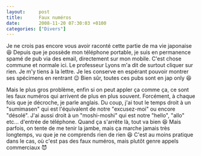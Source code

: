 ```yaml
---
layout:     post
title:      Faux numéros
date:       2008-11-20 07:30:03 +0100
categories: ["Divers"]
---
```


Je ne crois pas encore vous avoir raconté cette partie de ma vie japonaise :laughing: Depuis que je possède mon
téléphone portable, je suis en permanence spamé de pub via des email, directement sur mon mobile. C'est chose
commune et normale ici. Le professeur Lyons m'a dit de surtout cliquer sur rien. Je m'y tiens à la lettre. Je les
conserve en espérant pouvoir montrer ses spécimens en rentrant :wink: Bien sûr, toutes ces pubs sont en jap only
:laughing:

Mais le plus gros problème, enfin si on peut appler ça comme ça, ce sont les faux numéros qui arrivent de plus en
plus souvent. Forcément, à chaque fois que je décroche, je parle anglais. Du coup, j'ai tout le temps droit à un
"sumimasen" qui est l'équivalent de notre "excusez-moi" ou encore "désolé". J'ai aussi droit à un "moshi-moshi" qui
est notre "hello", "allo" etc... d'entrée de téléphone. Quand ça s'arrête là, tout va bien :laughing: Mais parfois,
on tente de me tenir la jambe, mais ça marche jamais très longtemps, vu que je ne comprends rien de rien :laughing:
C'est au moins pratique dans le cas, où c'est pas des faux numéros, mais plutôt genre appels commerciaux
:smiling_imp: